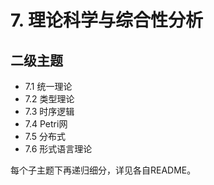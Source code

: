 # 7. 理论科学与综合性分析

## 二级主题

- 7.1 统一理论
- 7.2 类型理论
- 7.3 时序逻辑
- 7.4 Petri网
- 7.5 分布式
- 7.6 形式语言理论

每个子主题下再递归细分，详见各自README。
